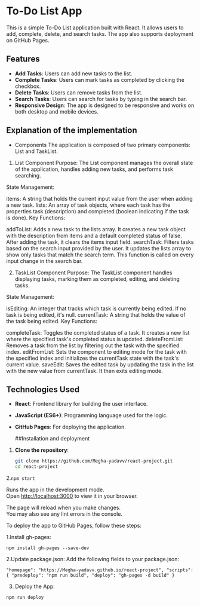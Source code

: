 # To-Do List App

This is a simple To-Do List application built with React. It allows users to add, complete, delete, and search tasks. The app also supports deployment on GitHub Pages.

## Features

- **Add Tasks**: Users can add new tasks to the list.
- **Complete Tasks**: Users can mark tasks as completed by clicking the checkbox.
- **Delete Tasks**: Users can remove tasks from the list.
- **Search Tasks**: Users can search for tasks by typing in the search bar.
- **Responsive Design**: The app is designed to be responsive and works on both desktop and mobile devices.

## Explanation of the implementation
  
- Components
The application is composed of two primary components: List and TaskList.

1. List Component
Purpose: The List component manages the overall state of the application, handles adding new tasks, and performs task searching.

State Management:

items: A string that holds the current input value from the user when adding a new task.
lists: An array of task objects, where each task has the properties task (description) and completed (boolean indicating if the task is done).
Key Functions:

addToList: Adds a new task to the lists array. It creates a new task object with the description from items and a default completed status of false. After adding the task, it clears the items input field.
searchTask: Filters tasks based on the search input provided by the user. It updates the lists array to show only tasks that match the search term. This function is called on every input change in the search bar.

2. TaskList Component
Purpose: The TaskList component handles displaying tasks, marking them as completed, editing, and deleting tasks.

State Management:

isEditing: An integer that tracks which task is currently being edited. If no task is being edited, it's null.
currentTask: A string that holds the value of the task being edited.
Key Functions:

completeTask: Toggles the completed status of a task. It creates a new list where the specified task's completed status is updated.
deleteFromList: Removes a task from the list by filtering out the task with the specified index.
editFromList: Sets the component to editing mode for the task with the specified index and initializes the currentTask state with the task's current value.
saveEdit: Saves the edited task by updating the task in the list with the new value from currentTask. It then exits editing mode.


## Technologies Used


- **React**: Frontend library for building the user interface.
- **JavaScript (ES6+)**: Programming language used for the logic.
- **GitHub Pages**: For deploying the application.

  ##Installation and deployment

1. **Clone the repository**:
   ```bash
   git clone https://github.com/Megha-yadavv/react-project.git
   cd react-project

2.`npm start`

Runs the app in the development mode.\
Open [http://localhost:3000](http://localhost:3000) to view it in your browser.

The page will reload when you make changes.\
You may also see any lint errors in the console.


To deploy the app to GitHub Pages, follow these steps:

1.Install gh-pages:

`npm install gh-pages --save-dev`


2.Update package.json:
Add the following fields to your package.json:

`"homepage": "https://Megha-yadavv.github.io/react-project",
"scripts": {
  "predeploy": "npm run build",
  "deploy": "gh-pages -d build"
}`

3. Deploy the App:

`npm run deploy`
